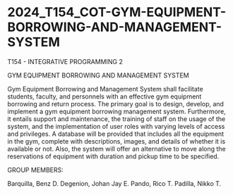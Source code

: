 # 2024_T154_COT-GYM-EQUIPMENT-BORROWING-AND-MANAGEMENT-SYSTEM

T154 - INTEGRATIVE PROGRAMMING 2

GYM EQUIPMENT BORROWING AND MANAGEMENT SYSTEM

Gym Equipment Borrowing and Management System shall facilitate students, faculty, and personnels with an effective gym equipment borrowing and return process. The primary goal is to design, develop, and implement a gym equipment borrowing management system. Furthermore, it entails support and maintenance, the training of staff on the usage of the system, and the implementation of user roles with varying levels of access and privileges. A database will be provided that includes all the equipment in the gym, complete with descriptions, images, and details of whether it is available or not. Also, the system will offer an alternative to move along the reservations of equipment with duration and pickup time to be specified.

GROUP MEMBERS:

Barquilla, Benz D.
Degenion, Johan Jay E.
Pando, Rico T.
Padilla, Nikko T.
